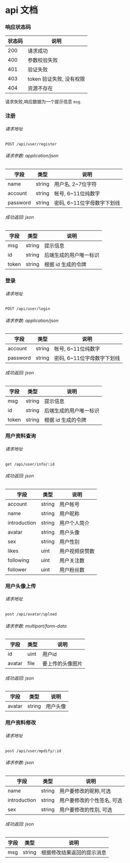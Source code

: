 # api 文档
### 响应状态码
| 状态码 | 说明                     |
| ------ | ------------------------ |
| 200    | 请求成功                 |
| 400    | 参数校验失败             |
| 401    | 验证失败                 |
| 403    | token 验证失败, 没有权限 |
| 404    | 资源不存在               |
请求失败,响应数据为一个提示信息 `msg`.


### 注册
###### 请求地址
`POST /api/user/register`
###### 请求参数: application/json
| 字段     | 类型   | 说明                       |
| -------- | ------ | -------------------------- |
| name     | string | 用户名, 2~7位字符          |
| account  | string | 帐号, 6~11位纯数字         |
| password | string | 密码, 6~11位字母数字下划线 |

###### 成功返回: json
| 字段  | 类型   | 说明                   |
| ----- | ------ | ---------------------- |
| msg   | string | 提示信息               |
| id    | string | 后端生成的用户唯一标识 |
| token | string | 根据 id 生成的令牌     |


### 登录
###### 请求地址
`POST /api/user/login`
###### 请求参数: application/json
| 字段     | 类型   | 说明                       |
| -------- | ------ | -------------------------- |
| account  | string | 帐号, 6~11位纯数字         |
| password | string | 密码, 6~11位字母数字下划线 |

###### 成功返回: json
| 字段  | 类型   | 说明                   |
| ----- | ------ | ---------------------- |
| msg   | string | 提示信息               |
| id    | string | 后端生成的用户唯一标识 |
| token | string | 根据 id 生成的令牌     |


### 用户资料查询
###### 请求地址
`get /api/user/info/:id`

###### 成功返回: json
| 字段         | 类型   | 说明           |
| ------------ | ------ | -------------- |
| account      | string | 用户帐号       |
| name         | string | 用户昵称       |
| introduction | string | 用户个人简介   |
| avatar       | string | 用户头像       |
| sex          | string | 用户性别       |
| likes        | uint   | 用户视频获赞数 |
| following    | uint   | 用户关注数     |
| follower     | uint   | 用户粉丝数     |


### 用户头像上传
###### 请求地址
`post /api/avatar/upload`
###### 请求参数: multipart/form-data
| 字段   | 类型 | 说明             |
| ------ | ---- | ---------------- |
| id     | uint | 用户id           |
| avatar | file | 要上传的头像图片 |
###### 成功返回: json
| 字段   | 类型   | 说明     |
| ------ | ------ | -------- |
| avatar | string | 用户头像 |

### 用户资料修改
###### 请求地址
`post /api/user/mpdify/:id`
###### 请求参数: json
| 字段         | 类型   | 说明                       |
| ------------ | ------ | -------------------------- |
| name         | string | 用户要修改的昵称,可选      |
| introduction | string | 用户要修改的个性签名, 可选 |
| sex          | string | 用户要修改的性别, 可选     |
###### 成功返回: json
| 字段 | 类型   | 说明                       |
| ---- | ------ | -------------------------- |
| msg  | string | 根据修改结果返回的提示消息 |